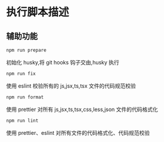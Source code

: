 # 执行脚本描述

## 辅助功能

```bash
npm run prepare
```

初始化 husky,将 git hooks 钩子交由,husky 执行

```bash
npm run fix
```

使用 eslint 校验所有的 js,jsx,ts,tsx 文件的代码规范校验

```bash
npm run format
```

使用 prettier 对所有 js,jsx,ts,tsx,css,less,json 文件的代码格式化

```bash
npm run lint
```

使用 prettier、eslint 对所有文件的代码格式化、代码规范校验
